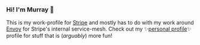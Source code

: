 ### Hi! I'm Murray 👋

This is my work-profile for [Stripe][stripe] and mostly has to do with my work
around [Envoy][envoy] for Stripe's internal service-mesh. Check out my
✨[personal profile][personal]✨ profile for stuff that is (_arguably_) more fun!



  [stripe]: https://www.stripe.com
  [envoy]: https://github.com/envoyproxy/envoy
  [personal]: https://github.com/JohnMurray
